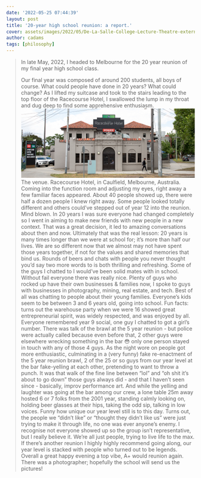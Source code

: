 ```yaml
---
date: '2022-05-25 07:44:39'
layout: post
title: '20-year high school reunion: a report.'
cover: assets/images/2022/05/De-La-Salle-College-Lecture-Theatre-external-Education-Architecture.jpeg
author: cadams
tags: [philosophy]
---
```

> In late May, 2022, I headed to Melbourne for the 20 year reunion of my final year high school class.  
>   
> Our final year was composed of around 200 students, all boys of course. What could people have done in 20 years? What could change?
As I lifted my suitcase and took to the stairs leading to the top floor of the Racecourse Hotel, I swallowed the lump in my throat and dug deep to find some apprehensive enthusiasm.
![](/assets/images/2022/05/racecourse-hotel-1.png)The venue. Racecourse Hotel, in Caulfield, Melbourne, Australia.
Coming into the function room and adjusting my eyes, right away a few familiar faces appeared. About 40 people showed up, there were half a dozen people I knew right away. Some people looked totally different and others could’ve stepped out of year 12 into the reunion. Mind blown.
In 20 years I was sure everyone had changed completely so I went in aiming to make new friends with new people in a new context. That was a great decision, it led to amazing conversations about then and now.
Ultimately that was the real lesson: 20 years is many times longer than we were at school for; it’s more than half our lives. We are so different now that we almost may not have spent those years together, if not for the values and shared memories that bind us. Rounds of beers and chats with people you never thought you’d say two more words to is both thrilling and refreshing.
Some of the guys I chatted to I would’ve been solid mates with in school. Without fail everyone there was really nice.
Plenty of guys who rocked up have their own businesses & families now, I spoke to guys with businesses in photography, mining, real estate, and tech. Best of all was chatting to people about their young families. Everyone’s kids seem to be between 3 and 6 years old, going into school.
Fun facts: turns out the warehouse party when we were 16 showed great entrepreneurial spirit, was widely respected, and was enjoyed by all. Everyone remembered year 9 social, one guy I chatted to got a girl’s number. There was talk of the brawl at the 5 year reunion - but police were actually called because even before that, 2 other guys were elsewhere wrecking something in the bar 😳 only one person stayed in touch with any of those 4 guys.
As the night wore on people got more enthusiastic, culminating in a (very funny) fake re-enactment of the 5 year reunion brawl, 2 of the 25 or so guys from our year level at the bar fake-yelling at each other, pretending to want to throw a punch. It was that walk of the fine line between “lol” and “oh shit it’s about to go down” those guys always did - and that I haven’t seen since - basically, improv performance art. And while the yelling and laughter was going at the bar among our crew, a lone table 25m away hosted 6 or 7 folks from the 2001 year, standing calmly looking on, holding beer glasses at their hips, taking the odd sip, talking in low voices. Funny how unique our year level still is to this day.
Turns out, the people we “didn’t like” or “thought they didn’t like us” were just trying to make it through life, no one was ever anyone’s enemy. I recognise not everyone showed up so the group isn’t representative, but I really believe it. We’re all just people, trying to live life to the max.
If there’s another reunion I highly highly recommend going along, our year level is stacked with people who turned out to be legends. Overall a great happy evening a top vibe, A+ would reunion again.
There was a photographer; hopefully the school will send us the pictures!
